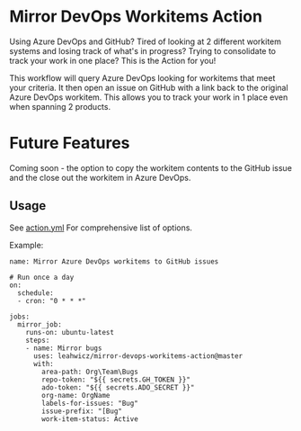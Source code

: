 # Mirror DevOps Workitems Action
Using Azure DevOps and GitHub?
Tired of looking at 2 different workitem systems and losing track of what's in progress?
Trying to consolidate to track your work in one place?
This is the Action for you!

This workflow will query Azure DevOps looking for workitems that meet your criteria. It then open an issue on GitHub with a link back to the original Azure DevOps workitem. This allows you to track your work in 1 place even when spanning 2 products.

# Future Features
Coming soon - the option to copy the workitem contents to the GitHub issue and the close out the workitem in Azure DevOps.

## Usage
See [action.yml](action.yml) For comprehensive list of options.

Example:
```
name: Mirror Azure DevOps workitems to GitHub issues

# Run once a day
on:
  schedule: 
  - cron: "0 * * *"

jobs:
  mirror_job:
    runs-on: ubuntu-latest
    steps:
    - name: Mirror bugs
      uses: leahwicz/mirror-devops-workitems-action@master
      with:
        area-path: Org\Team\Bugs
        repo-token: "${{ secrets.GH_TOKEN }}"
        ado-token: "${{ secrets.ADO_SECRET }}"
        org-name: OrgName
        labels-for-issues: "Bug"
        issue-prefix: "[Bug"
        work-item-status: Active 
```
